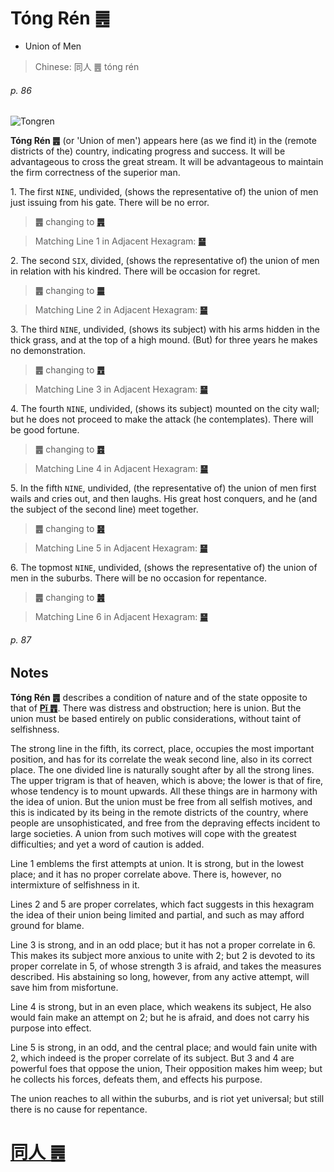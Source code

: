 # Tóng Rén ䷌

* Union of Men

> Chinese: 同人 ䷌ tóng rén

###### p. 86

![Tongren](https://88o.io/wp-content/uploads/2018/09/13-e5908ce4babatongren.jpg)

**Tóng Rén ䷌** (or 'Union of men') appears here (as we find it) in the (remote districts of the) country, indicating progress and success. It will be advantageous to cross the great stream. It will be advantageous to maintain the firm correctness of the superior man.

1.<a name="13.1"></a> The first `NINE`, undivided, (shows the representative of) the union of men just issuing from his gate. There will be no error.

> **䷌** changing to [**䷠**](e981afdun.md#33.1)

> Matching Line 1 in Adjacent Hexagram: [**䷍**](e5a4a7e69c89dayou.md#14.1)

2.<a name="13.2"></a> The second `SIX`, divided, (shows the representative of) the union of men in relation with his kindred. There will be occasion for regret.

> **䷌** changing to [**䷀**](e4b9beqian.md#1.2)

> Matching Line 2 in Adjacent Hexagram: [**䷍**](e5a4a7e69c89dayou.md#14.2)

3.<a name="13.3"></a> The third `NINE`, undivided, (shows its subject) with his arms hidden in the thick grass, and at the top of a high mound. (But) for three years he makes no demonstration.

> **䷌** changing to [**䷘**](e697a0e5a684wuwang.md#25.3)

> Matching Line 3 in Adjacent Hexagram: [**䷍**](e5a4a7e69c89dayou.md#14.3)

4.<a name="13.4"></a> The fourth `NINE`, undivided, (shows its subject) mounted on the city wall; but he does not proceed to make the attack (he contemplates). There will be good fortune.

> **䷌** changing to [**䷤**](e5aeb6e4babajiaren.md#37.4)

> Matching Line 4 in Adjacent Hexagram: [**䷍**](e5a4a7e69c89dayou.md#14.4)

5.<a name="13.5"></a> In the fifth `NINE`, undivided, (the representative of) the union of men first wails and cries out, and then laughs. His great host conquers, and he (and the subject of the second line) meet together.

> **䷌** changing to [**䷝**](e7a6bbli.md#30.5)

> Matching Line 5 in Adjacent Hexagram: [**䷍**](e5a4a7e69c89dayou.md#14.5)

6.<a name="13.6"></a> The topmost `NINE`, undivided, (shows the representative of) the union of men in the suburbs. There will be no occasion for repentance.

> **䷌** changing to [**䷰**](e99da9ge.md#49.6)

> Matching Line 6 in Adjacent Hexagram: [**䷍**](e5a4a7e69c89dayou.md#14.6)

###### p. 87

## Notes

**Tóng Rén ䷌** describes a condition of nature and of the state opposite to that of [**Pǐ ䷋**](e590a6pi.md).
There was distress and obstruction; here is union. But the union must be based entirely on public considerations, without taint of selfishness.

The strong line in the fifth, its correct, place, occupies the most important position, and has for its correlate the weak second line, also in its correct place. The one divided line is naturally sought after by all the strong lines. The upper trigram is that of heaven, which is above; the lower is that of fire, whose tendency is to mount upwards. All these things are in harmony with the idea of union. But the union must be free from all selfish motives, and this is indicated by its being in the remote districts of the country, where people are unsophisticated, and free from the depraving effects incident to large societies. A union from such motives will cope with the greatest difficulties; and yet a word of caution is added.

Line 1 emblems the first attempts at union. It is strong, but in the lowest place; and it has no proper correlate above. There is, however, no intermixture of selfishness in it.

Lines 2 and 5 are proper correlates, which fact suggests in this hexagram the idea of their union being limited and partial, and such as may afford ground for blame.

Line 3 is strong, and in an odd place; but it has not a proper correlate in 6. This makes its subject more anxious to unite with 2; but 2 is devoted to its proper correlate in 5, of whose strength 3 is afraid, and takes the measures described. His abstaining so long, however, from any active attempt, will save him from misfortune.

Line 4 is strong, but in an even place, which weakens its subject, He also would fain make an attempt on 2; but he is afraid, and does not carry his purpose into effect.

Line 5 is strong, in an odd, and the central place; and would fain unite with 2, which indeed is the proper correlate of its subject. But 3 and 4 are powerful foes that oppose the union, Their opposition makes him weep; but he collects his forces, defeats them, and effects his purpose.

The union reaches to all within the suburbs, and is riot yet universal; but still there is no cause for repentance.

# [同人 ䷌](e5908ce4babatongren_cn.md)
